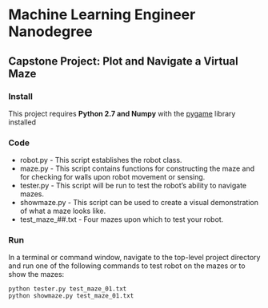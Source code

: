 # Machine Learning Engineer Nanodegree
## Capstone Project: Plot and Navigate a Virtual Maze

### Install

This project requires **Python 2.7 and Numpy** with the [pygame](https://www.pygame.org/wiki/GettingStarted
) library installed

### Code

- robot.py - This script establishes the robot class.
- maze.py - This script contains functions for constructing the maze and for checking for walls upon robot movement or sensing.
- tester.py - This script will be run to test the robot’s ability to navigate mazes.
- showmaze.py - This script can be used to create a visual demonstration of what a maze looks like.
- test_maze_##.txt - Four  mazes upon which to test your robot. 

### Run

In a terminal or command window, navigate to the top-level project directory and run one of the following commands to test robot on the mazes or to show the mazes:

```python tester.py test_maze_01.txt```  
```python showmaze.py test_maze_01.txt```

